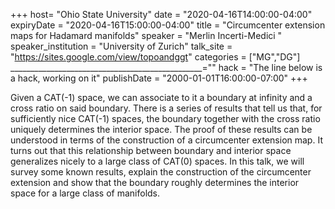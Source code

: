 +++
  host= "Ohio State University"
  date = "2020-04-16T14:00:00-04:00"
  expiryDate = "2020-04-16T15:00:00-04:00"
  title = "Circumcenter extension maps for Hadamard manifolds"
  speaker = "Merlin Incerti-Medici "
  speaker_institution = "University of Zurich"
  talk_site = "https://sites.google.com/view/topoandggt"
  categories = ["MG","DG"]
  ________________________________________________=""
  hack = "The line below is a hack, working on it"
  publishDate = "2000-01-01T16:00:00-07:00"
+++

Given a CAT(-1) space, we can associate to it a boundary at infinity and a cross ratio on said boundary. There is a series of results that tell us that, for sufficiently nice CAT(-1) spaces, the boundary together with the cross ratio uniquely determines the interior space. The proof of these results can be understood in terms of the construction of a circumcenter extension map. It turns out that this relationship between boundary and interior space generalizes nicely to a large class of CAT(0) spaces. In this talk, we will survey some known results, explain the construction of the circumcenter extension and show that the boundary roughly determines the interior space for a large class of manifolds. 